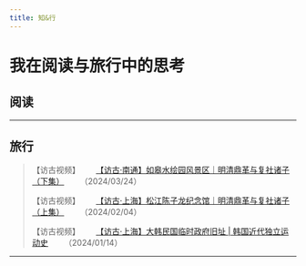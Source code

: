 ```yaml
---
title: 知&行
---
```


# 我在阅读与旅行中的思考

<script type="text/javascript" src="/include/head.js"></script>

## 阅读



---

## 旅行

> 【访古视频】&emsp;&emsp;<a href="https://www.bilibili.com/video/BV1Tx421k7K8">【访古·南通】如皋水绘园风景区｜明清鼎革与复社诸子（下集）</a>&emsp;&emsp;（2024/03/24）
> 
> 【访古视频】&emsp;&emsp;<a href="https://www.bilibili.com/video/BV1PJ4m14796">【访古·上海】松江陈子龙纪念馆｜明清鼎革与复社诸子（上集）</a>&emsp;&emsp;（2024/02/04）
>
> 【访古视频】&emsp;&emsp;<a href="https://www.bilibili.com/video/BV1SK4y1z7Ua">【访古·上海】大韩民国临时政府旧址 | 韩国近代独立运动史</a>&emsp;&emsp;（2024/01/14）

---

<script type="text/javascript" src="/include/tail.js"></script>
